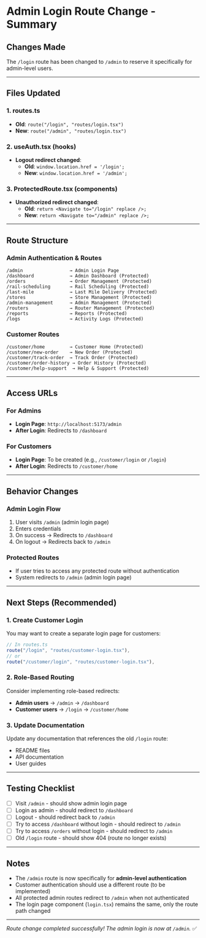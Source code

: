 # Admin Login Route Change - Summary

## Changes Made

The `/login` route has been changed to `/admin` to reserve it specifically for admin-level users.

---

## Files Updated

### 1. **routes.ts**
- **Old**: `route("/login", "routes/login.tsx")`
- **New**: `route("/admin", "routes/login.tsx")`

### 2. **useAuth.tsx** (hooks)
- **Logout redirect changed**:
  - **Old**: `window.location.href = '/login';`
  - **New**: `window.location.href = '/admin';`

### 3. **ProtectedRoute.tsx** (components)
- **Unauthorized redirect changed**:
  - **Old**: `return <Navigate to="/login" replace />;`
  - **New**: `return <Navigate to="/admin" replace />;`

---

## Route Structure

### Admin Authentication & Routes
```
/admin                 → Admin Login Page
/dashboard             → Admin Dashboard (Protected)
/orders                → Order Management (Protected)
/rail-scheduling       → Rail Scheduling (Protected)
/last-mile             → Last Mile Delivery (Protected)
/stores                → Store Management (Protected)
/admin-management      → Admin Management (Protected)
/routers               → Router Management (Protected)
/reports               → Reports (Protected)
/logs                  → Activity Logs (Protected)
```

### Customer Routes
```
/customer/home         → Customer Home (Protected)
/customer/new-order    → New Order (Protected)
/customer/track-order  → Track Order (Protected)
/customer/order-history → Order History (Protected)
/customer/help-support  → Help & Support (Protected)
```

---

## Access URLs

### For Admins
- **Login Page**: `http://localhost:5173/admin`
- **After Login**: Redirects to `/dashboard`

### For Customers
- **Login Page**: To be created (e.g., `/customer/login` or `/login`)
- **After Login**: Redirects to `/customer/home`

---

## Behavior Changes

### Admin Login Flow
1. User visits `/admin` (admin login page)
2. Enters credentials
3. On success → Redirects to `/dashboard`
4. On logout → Redirects back to `/admin`

### Protected Routes
- If user tries to access any protected route without authentication
- System redirects to `/admin` (admin login page)

---

## Next Steps (Recommended)

### 1. Create Customer Login
You may want to create a separate login page for customers:
```typescript
// In routes.ts
route("/login", "routes/customer-login.tsx"),
// or
route("/customer/login", "routes/customer-login.tsx"),
```

### 2. Role-Based Routing
Consider implementing role-based redirects:
- **Admin users** → `/admin` → `/dashboard`
- **Customer users** → `/login` → `/customer/home`

### 3. Update Documentation
Update any documentation that references the old `/login` route:
- README files
- API documentation
- User guides

---

## Testing Checklist

- [ ] Visit `/admin` - should show admin login page
- [ ] Login as admin - should redirect to `/dashboard`
- [ ] Logout - should redirect back to `/admin`
- [ ] Try to access `/dashboard` without login - should redirect to `/admin`
- [ ] Try to access `/orders` without login - should redirect to `/admin`
- [ ] Old `/login` route - should show 404 (route no longer exists)

---

## Notes

- The `/admin` route is now specifically for **admin-level authentication**
- Customer authentication should use a different route (to be implemented)
- All protected admin routes redirect to `/admin` when not authenticated
- The login page component (`login.tsx`) remains the same, only the route path changed

---

*Route change completed successfully! The admin login is now at `/admin`.* ✅
